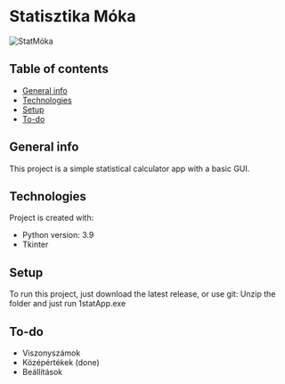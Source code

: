 # Statisztika Móka
![StatMóka](https://github.com/pelikan760/StatisztikaMoka/blob/main/Statisztika%20M%C3%B3ka.png)

## Table of contents
* [General info](#general-info)
* [Technologies](#technologies)
* [Setup](#setup)
* [To-do](#to-do)

## General info
This project is a simple statistical calculator app with a basic GUI.
	
## Technologies
Project is created with:
* Python version: 3.9
* Tkinter
	
## Setup
To run this project, just download the latest release, or use git:
Unzip the folder and just run 1statApp.exe

## To-do
* Viszonyszámok
* Középértékek (done)
* Beállítások
